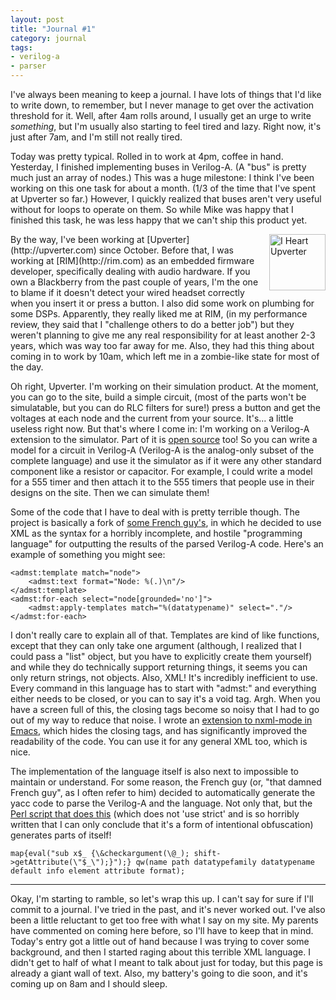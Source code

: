 ```yaml
---
layout: post
title: "Journal #1"
category: journal
tags:
- verilog-a
- parser
---
```


I've always been meaning to keep a journal. I have lots of things that I'd like to write down, to remember, but I never manage to get over the activation threshold for it. Well, after 4am rolls around, I usually get an urge to write *something*, but I'm usually also starting to feel tired and lazy. Right now, it's just after 7am, and I'm still not really tired.

Today was pretty typical. Rolled in to work at 4pm, coffee in hand. Yesterday, I finished implementing buses in Verilog-A. (A "bus" is pretty much just an array of nodes.) This was a huge milestone: I think I've been working on this one task for about a month. (1/3 of the time that I've spent at Upverter so far.) However, I quickly realized that buses aren't very useful without for loops to operate on them. So while Mike was happy that I finished this task, he was less happy that we can't ship this product yet.

<img src="http://i.imgur.com/Ypiob.jpg" alt="I Heart Upverter" style="float:right; width: 90px; margin-left: 1em">
By the way, I've been working at [Upverter](http://upverter.com) since October. Before that, I was working at [RIM](http://rim.com) as an embedded firmware developer, specifically dealing with audio hardware. If you own a Blackberry from the past couple of years, I'm the one to blame if it doesn't detect your wired headset correctly when you insert it or press a button. I also did some work on plumbing for some DSPs. Apparently, they really liked me at RIM, (in my performance review, they said that I "challenge others to do a better job") but they weren't planning to give me any real responsibility for at least another 2-3 years, which was way too far away for me. Also, they had this thing about coming in to work by 10am, which left me in a zombie-like state for most of the day.

Oh right, Upverter. I'm working on their simulation product. At the moment, you can go to the site, build a simple circuit, (most of the parts won't be simulatable, but you can do RLC filters for sure!) press a button and get the voltages at each node and the current from your source. It's... a little useless right now. But that's where I come in: I'm working on a Verilog-A extension to the simulator. Part of it is [open source](https://github.com/upverter/ADMS) too! So you can write a model for a circuit in Verilog-A (Verilog-A is the analog-only subset of the complete language) and use it the simulator as if it were any other standard component like a resistor or capacitor. For example, I could write a model for a 555 timer and then attach it to the 555 timers that people use in their designs on the site. Then we can simulate them!

Some of the code that I have to deal with is pretty terrible though. The project is basically a fork of [some French guy's](http://www.noovela.com/), in which he decided to use XML as the syntax for a horribly incomplete, and hostile "programming language" for outputting the results of the parsed Verilog-A code. Here's an example of something you might see:
    
    <admst:template match="node">
        <admst:text format="Node: %(.)\n"/>
    </admst:template>
    <admst:for-each select="node[grounded='no']">
        <admst:apply-templates match="%(datatypename)" select="."/>
    </admst:for-each>

I don't really care to explain all of that. Templates are kind of like functions, except that they can only take one argument (although, I realized that I could pass a "list" object, but you have to explicitly create them yourself) and while they do technically support returning things, it seems you can only return strings, not objects. Also, XML! It's incredibly inefficient to use. Every command in this language has to start with "admst:" and everything either needs to be closed, or you can to say it's a void tag. Argh. When you have a screen full of this, the closing tags become so noisy that I had to go out of my way to reduce that noise. I wrote an [extension to nxml-mode in Emacs](https://github.com/rcfox/nXML-Hide-End-Tags), which hides the closing tags, and has significantly improved the readability of the code. You can use it for any general XML too, which is nice.

The implementation of the language itself is also next to impossible to maintain or understand. For some reason, the French guy (or, "that damned French guy", as I often refer to him) decided to automatically generate the yacc code to parse the Verilog-A and the language. Not only that, but the [Perl script that does this](https://github.com/upverter/ADMS/blob/master/admsXml/mkelements.pl) (which does not 'use strict' and is so horribly written that I can only conclude that it's a form of intentional obfuscation) generates parts of itself!

    map{eval("sub x$_ {\&checkargument(\@_); shift->getAttribute(\"$_\");}");} qw(name path datatypefamily datatypename default info element attribute format);

- - -

Okay, I'm starting to ramble, so let's wrap this up. I can't say for sure if I'll commit to a journal. I've tried in the past, and it's never worked out. I've also been a little reluctant to get too free with what I say on my site. My parents have commented on coming here before, so I'll have to keep that in mind. Today's entry got a little out of hand because I was trying to cover some background, and then I started raging about this terrible XML language. I didn't get to half of what I meant to talk about just for today, but this page is already a giant wall of text. Also, my battery's going to die soon, and it's coming up on 8am and I should sleep.

